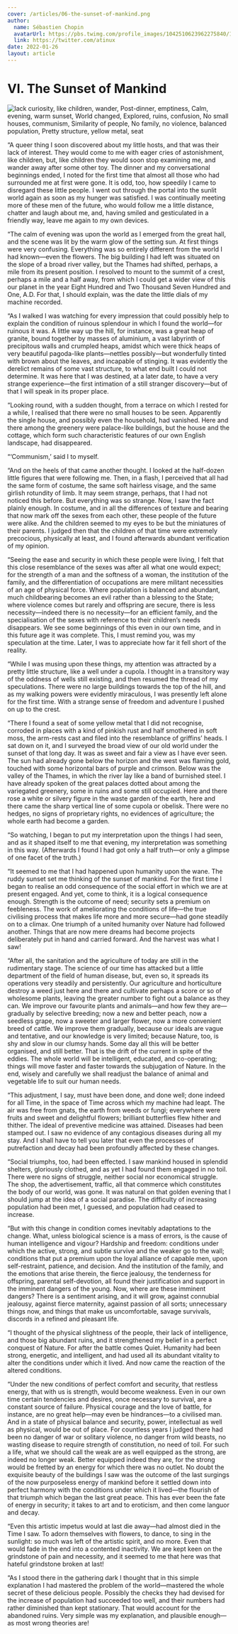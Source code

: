```yaml
---
cover: /articles/06-the-sunset-of-mankind.png
author:
  name: Sébastien Chopin
  avatarUrl: https://pbs.twimg.com/profile_images/1042510623962275840/1Iw_Mvud_400x400.jpg
  link: https://twitter.com/atinux
date: 2022-01-26
layout: article
---
```


# VI. The Sunset of Mankind

 ![lack curiosity, like children, wander, Post-dinner, emptiness, Calm, evening, warm sunset, World changed,   Explored, ruins, confusion, No small houses, communism, Similarity of people,   No family, no violence, balanced population, Pretty structure, yellow metal, seat](/articles/06-the-sunset-of-mankind.png)

“A queer thing I soon discovered about my little hosts, and that was their lack of interest. They would come to me with eager cries of astonishment, like children, but, like children they would soon stop examining me, and wander away after some other toy. The dinner and my conversational beginnings ended, I noted for the first time that almost all those who had surrounded me at first were gone. It is odd, too, how speedily I came to disregard these little people. I went out through the portal into the sunlit world again as soon as my hunger was satisfied. I was continually meeting more of these men of the future, who would follow me a little distance, chatter and laugh about me, and, having smiled and gesticulated in a friendly way, leave me again to my own devices.

“The calm of evening was upon the world as I emerged from the great hall, and the scene was lit by the warm glow of the setting sun. At first things were very confusing. Everything was so entirely different from the world I had known—even the flowers. The big building I had left was situated on the slope of a broad river valley, but the Thames had shifted, perhaps, a mile from its present position. I resolved to mount to the summit of a crest, perhaps a mile and a half away, from which I could get a wider view of this our planet in the year Eight Hundred and Two Thousand Seven Hundred and One, A.D. For that, I should explain, was the date the little dials of my machine recorded.

“As I walked I was watching for every impression that could possibly help to explain the condition of ruinous splendour in which I found the world—for ruinous it was. A little way up the hill, for instance, was a great heap of granite, bound together by masses of aluminium, a vast labyrinth of precipitous walls and crumpled heaps, amidst which were thick heaps of very beautiful pagoda-like plants—nettles possibly—but wonderfully tinted with brown about the leaves, and incapable of stinging. It was evidently the derelict remains of some vast structure, to what end built I could not determine. It was here that I was destined, at a later date, to have a very strange experience—the first intimation of a still stranger discovery—but of that I will speak in its proper place.

“Looking round, with a sudden thought, from a terrace on which I rested for a while, I realised that there were no small houses to be seen. Apparently the single house, and possibly even the household, had vanished. Here and there among the greenery were palace-like buildings, but the house and the cottage, which form such characteristic features of our own English landscape, had disappeared.

“‘Communism,’ said I to myself.

“And on the heels of that came another thought. I looked at the half-dozen little figures that were following me. Then, in a flash, I perceived that all had the same form of costume, the same soft hairless visage, and the same girlish rotundity of limb. It may seem strange, perhaps, that I had not noticed this before. But everything was so strange. Now, I saw the fact plainly enough. In costume, and in all the differences of texture and bearing that now mark off the sexes from each other, these people of the future were alike. And the children seemed to my eyes to be but the miniatures of their parents. I judged then that the children of that time were extremely precocious, physically at least, and I found afterwards abundant verification of my opinion.

“Seeing the ease and security in which these people were living, I felt that this close resemblance of the sexes was after all what one would expect; for the strength of a man and the softness of a woman, the institution of the family, and the differentiation of occupations are mere militant necessities of an age of physical force. Where population is balanced and abundant, much childbearing becomes an evil rather than a blessing to the State; where violence comes but rarely and offspring are secure, there is less necessity—indeed there is no necessity—for an efficient family, and the specialisation of the sexes with reference to their children’s needs disappears. We see some beginnings of this even in our own time, and in this future age it was complete. This, I must remind you, was my speculation at the time. Later, I was to appreciate how far it fell short of the reality.

“While I was musing upon these things, my attention was attracted by a pretty little structure, like a well under a cupola. I thought in a transitory way of the oddness of wells still existing, and then resumed the thread of my speculations. There were no large buildings towards the top of the hill, and as my walking powers were evidently miraculous, I was presently left alone for the first time. With a strange sense of freedom and adventure I pushed on up to the crest.

“There I found a seat of some yellow metal that I did not recognise, corroded in places with a kind of pinkish rust and half smothered in soft moss, the arm-rests cast and filed into the resemblance of griffins’ heads. I sat down on it, and I surveyed the broad view of our old world under the sunset of that long day. It was as sweet and fair a view as I have ever seen. The sun had already gone below the horizon and the west was flaming gold, touched with some horizontal bars of purple and crimson. Below was the valley of the Thames, in which the river lay like a band of burnished steel. I have already spoken of the great palaces dotted about among the variegated greenery, some in ruins and some still occupied. Here and there rose a white or silvery figure in the waste garden of the earth, here and there came the sharp vertical line of some cupola or obelisk. There were no hedges, no signs of proprietary rights, no evidences of agriculture; the whole earth had become a garden.

“So watching, I began to put my interpretation upon the things I had seen, and as it shaped itself to me that evening, my interpretation was something in this way. (Afterwards I found I had got only a half truth—or only a glimpse of one facet of the truth.)

“It seemed to me that I had happened upon humanity upon the wane. The ruddy sunset set me thinking of the sunset of mankind. For the first time I began to realise an odd consequence of the social effort in which we are at present engaged. And yet, come to think, it is a logical consequence enough. Strength is the outcome of need; security sets a premium on feebleness. The work of ameliorating the conditions of life—the true civilising process that makes life more and more secure—had gone steadily on to a climax. One triumph of a united humanity over Nature had followed another. Things that are now mere dreams had become projects deliberately put in hand and carried forward. And the harvest was what I saw!

“After all, the sanitation and the agriculture of today are still in the rudimentary stage. The science of our time has attacked but a little department of the field of human disease, but, even so, it spreads its operations very steadily and persistently. Our agriculture and horticulture destroy a weed just here and there and cultivate perhaps a score or so of wholesome plants, leaving the greater number to fight out a balance as they can. We improve our favourite plants and animals—and how few they are—gradually by selective breeding; now a new and better peach, now a seedless grape, now a sweeter and larger flower, now a more convenient breed of cattle. We improve them gradually, because our ideals are vague and tentative, and our knowledge is very limited; because Nature, too, is shy and slow in our clumsy hands. Some day all this will be better organised, and still better. That is the drift of the current in spite of the eddies. The whole world will be intelligent, educated, and co-operating; things will move faster and faster towards the subjugation of Nature. In the end, wisely and carefully we shall readjust the balance of animal and vegetable life to suit our human needs.

“This adjustment, I say, must have been done, and done well; done indeed for all Time, in the space of Time across which my machine had leapt. The air was free from gnats, the earth from weeds or fungi; everywhere were fruits and sweet and delightful flowers; brilliant butterflies flew hither and thither. The ideal of preventive medicine was attained. Diseases had been stamped out. I saw no evidence of any contagious diseases during all my stay. And I shall have to tell you later that even the processes of putrefaction and decay had been profoundly affected by these changes.

“Social triumphs, too, had been effected. I saw mankind housed in splendid shelters, gloriously clothed, and as yet I had found them engaged in no toil. There were no signs of struggle, neither social nor economical struggle. The shop, the advertisement, traffic, all that commerce which constitutes the body of our world, was gone. It was natural on that golden evening that I should jump at the idea of a social paradise. The difficulty of increasing population had been met, I guessed, and population had ceased to increase.

“But with this change in condition comes inevitably adaptations to the change. What, unless biological science is a mass of errors, is the cause of human intelligence and vigour? Hardship and freedom: conditions under which the active, strong, and subtle survive and the weaker go to the wall; conditions that put a premium upon the loyal alliance of capable men, upon self-restraint, patience, and decision. And the institution of the family, and the emotions that arise therein, the fierce jealousy, the tenderness for offspring, parental self-devotion, all found their justification and support in the imminent dangers of the young. Now, where are these imminent dangers? There is a sentiment arising, and it will grow, against connubial jealousy, against fierce maternity, against passion of all sorts; unnecessary things now, and things that make us uncomfortable, savage survivals, discords in a refined and pleasant life.

“I thought of the physical slightness of the people, their lack of intelligence, and those big abundant ruins, and it strengthened my belief in a perfect conquest of Nature. For after the battle comes Quiet. Humanity had been strong, energetic, and intelligent, and had used all its abundant vitality to alter the conditions under which it lived. And now came the reaction of the altered conditions.

“Under the new conditions of perfect comfort and security, that restless energy, that with us is strength, would become weakness. Even in our own time certain tendencies and desires, once necessary to survival, are a constant source of failure. Physical courage and the love of battle, for instance, are no great help—may even be hindrances—to a civilised man. And in a state of physical balance and security, power, intellectual as well as physical, would be out of place. For countless years I judged there had been no danger of war or solitary violence, no danger from wild beasts, no wasting disease to require strength of constitution, no need of toil. For such a life, what we should call the weak are as well equipped as the strong, are indeed no longer weak. Better equipped indeed they are, for the strong would be fretted by an energy for which there was no outlet. No doubt the exquisite beauty of the buildings I saw was the outcome of the last surgings of the now purposeless energy of mankind before it settled down into perfect harmony with the conditions under which it lived—the flourish of that triumph which began the last great peace. This has ever been the fate of energy in security; it takes to art and to eroticism, and then come languor and decay.

“Even this artistic impetus would at last die away—had almost died in the Time I saw. To adorn themselves with flowers, to dance, to sing in the sunlight: so much was left of the artistic spirit, and no more. Even that would fade in the end into a contented inactivity. We are kept keen on the grindstone of pain and necessity, and it seemed to me that here was that hateful grindstone broken at last!

“As I stood there in the gathering dark I thought that in this simple explanation I had mastered the problem of the world—mastered the whole secret of these delicious people. Possibly the checks they had devised for the increase of population had succeeded too well, and their numbers had rather diminished than kept stationary. That would account for the abandoned ruins. Very simple was my explanation, and plausible enough—as most wrong theories are!

